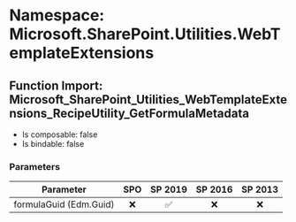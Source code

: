 # Namespace: Microsoft.SharePoint.Utilities.WebTemplateExtensions

## Function Import: Microsoft_SharePoint_Utilities_WebTemplateExtensions_RecipeUtility_GetFormulaMetadata

- Is composable: false
- Is bindable: false

### Parameters

Parameter | SPO | SP 2019 | SP 2016 | SP 2013
----------|:---:|:-------:|:-------:|:-------:
formulaGuid (Edm.Guid) | ❌ | ✅ | ❌ | ❌